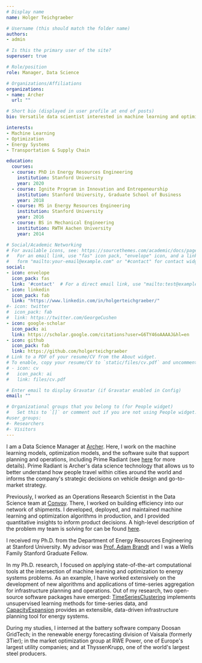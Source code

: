 ```yaml
---
# Display name
name: Holger Teichgraeber

# Username (this should match the folder name)
authors:
- admin

# Is this the primary user of the site?
superuser: true

# Role/position
role: Manager, Data Science

# Organizations/Affiliations
organizations:
- name: Archer
  url: ""

# Short bio (displayed in user profile at end of posts)
bio: Versatile data scientist interested in machine learning and optimization.

interests:
- Machine Learning
- Optimization
- Energy Systems
- Transportation & Supply Chain

education:
  courses:
  - course: PhD in Energy Resources Engineering
    institution: Stanford University
    year: 2020
  - course: Ignite Program in Innovation and Entrepeneurship
    institution: Stanford University, Graduate School of Business
    year: 2018
  - course: MS in Energy Resources Engineering
    institution: Stanford University
    year: 2016
  - course: BS in Mechanical Engineering
    institution: RWTH Aachen University
    year: 2014

# Social/Academic Networking
# For available icons, see: https://sourcethemes.com/academic/docs/page-builder/#icons
#   For an email link, use "fas" icon pack, "envelope" icon, and a link in the
#   form "mailto:your-email@example.com" or "#contact" for contact widget.
social:
- icon: envelope
  icon_pack: fas
  link: '#contact'  # For a direct email link, use "mailto:test@example.org".
- icon: linkedin
  icon_pack: fab
  link: "https://www.linkedin.com/in/holgerteichgraeber/"
#- icon: twitter
#  icon_pack: fab
#  link: https://twitter.com/GeorgeCushen
- icon: google-scholar
  icon_pack: ai
  link: https://scholar.google.com/citations?user=G6TY46oAAAAJ&hl=en
- icon: github
  icon_pack: fab
  link: https://github.com/holgerteichgraeber
# Link to a PDF of your resume/CV from the About widget.
# To enable, copy your resume/CV to `static/files/cv.pdf` and uncomment the lines below.
# - icon: cv
#   icon_pack: ai
#   link: files/cv.pdf

# Enter email to display Gravatar (if Gravatar enabled in Config)
email: ""

# Organizational groups that you belong to (for People widget)
#   Set this to `[]` or comment out if you are not using People widget.
#user_groups:
#- Researchers
#- Visitors
---
```

I am a Data Science Manager at [Archer](https://archer.com/). Here, I work on the machine learning models, optimization models, and the software suite that support planning and operations, including Prime Radiant (see [here](https://archer.com/news/optimizing-for-the-third-dimension-prime-radiant) for more details). Prime Radiant is Archer's data science technology that allows us to better understand how people travel within cities around the world and informs the company's strategic decisions on vehicle design and go-to-market strategy.  

Previously, I worked as an Operations Research Scientist in the Data Science team at [Convoy](https://convoy.com/). There, I worked on building efficiency into our network of shipments. I developed, deployed, and maintained machine learning and optimization algorithms in production, and I provided quantitative insights to inform product decisions. A high-level description of the problem my team is solving for can be found [here](https://medium.com/convoy-tech/algorithmically-bundling-shipments-cb1ada68e0d8).  

I received my Ph.D. from the Department of Energy Resources Engineering at Stanford University. My advisor was [Prof. Adam Brandt](https://profiles.stanford.edu/adam-brandt) and I was a Wells Family Stanford Graduate Fellow.

In my Ph.D. research, I focused on applying state-of-the-art computational tools at the intersection of machine learning and optimization to energy systems problems. As an example, I have worked extensively on the development of new algorithms and applications of time-series aggregation for infrastructure planning and operations.
Out of my research, two open-source software packages have emerged: [TimeSeriesClustering](git.io/TimeSeriesClustering) implements unsupervised learning methods for time-series data, and [CapacityExpansion](git.io/CapacityExpansion) provides an extensible, data-driven infrastructure planning tool for energy systems.

During my studies, I interned at the battery software company Doosan GridTech; in the renewable energy forecasting division of Vaisala (formerly 3Tier); in the market optimization group at RWE Power, one of Europe's largest utility companies; and at ThyssenKrupp, one of the world's largest steel producers.


